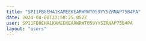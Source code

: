 ```yaml
---
title: "SP11FB8EHA1KAMEEKEARWRWT059YYSZRNAP75B4PA"
date: 2024-04-08T22:58:25.052Z
user: SP11FB8EHA1KAMEEKEARWRWT059YYSZRNAP75B4PA
layout: "users"
---
```

    